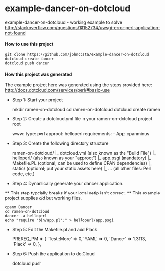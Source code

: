 example-dancer-on-dotcloud
==========================

example-dancer-on-dotcloud - working example to solve http://stackoverflow.com/questions/18152734/uwsgi-error-perl-application-not-found


#### How to use this project

    git clone https://github.com/johncosta/example-dancer-on-dotcloud
    dotcloud create dancer
    dotcloud push dancer


#### How this project was generated
The example project here was generated using the steps provided 
here: http://docs.dotcloud.com/services/perl/#basic-use

* Step 1:  Start your project

    mkdir ramen-on-dotcloud
    cd ramen-on-dotcloud
    dotcloud create ramen
    
* Step 2: Create a dotcloud.yml file in your ramen-on-dotcloud project root

    www:
      type: perl
      approot: helloperl
      requirements:
        - App::cpanminus
        
* Step 3: Create the following directory structure

    ramen-on-dotcloud/
    |_ dotcloud.yml   (also known as the "Build File")
    |_ helloperl/     (also known as your "approot")
       |_ app.psgi    (mandatory)
       |_ Makefile.PL (optional; can be used to define CPAN dependencies)
       |_ static/     (optional; put your static assets here)
       |_ ...         (all other files: Perl code, etc.)
       
       
* Step 4: Dynamically generate your dancer application.  

** This step typcially breaks if your local setip isn't correct. ** This example project 
supplies *old* but working files.

    cpanm Dancer
    cd ramen-on-dotcloud
    dancer -a helloperl
    echo "require 'bin/app.pl';" > helloperl/app.psgi
    

* Step 5: Edit the Makefile.pl and add Plack

    PREREQ_PM => {
      'Test::More' => 0,
      'YAML'       => 0,
      'Dancer'     => 1.3113,
      'Plack'      => 0,
    },

* Step 6: Push the application to dotCloud

    dotcloud push
    
